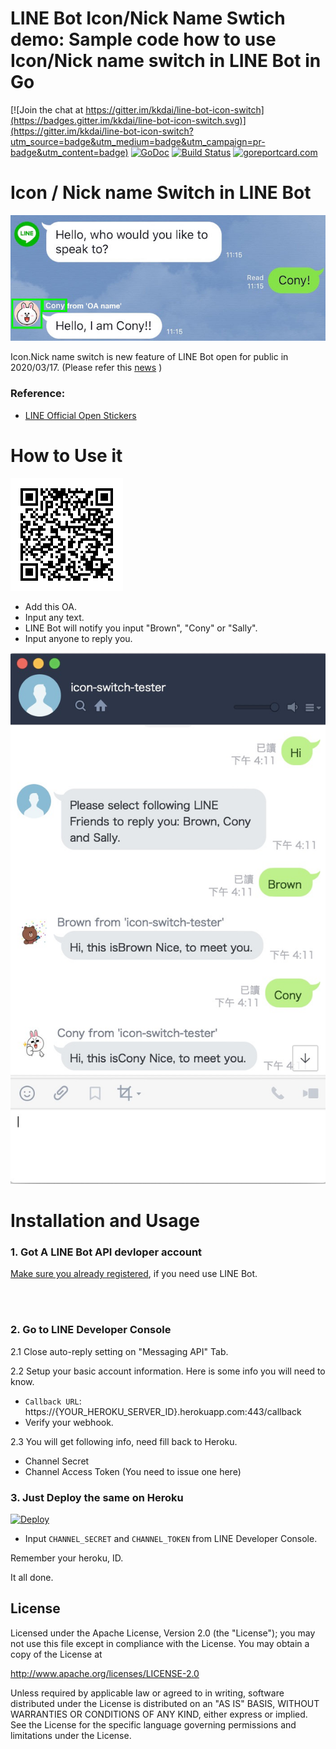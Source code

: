 LINE Bot Icon/Nick Name Swtich demo: Sample code how to use Icon/Nick name switch in LINE Bot in Go
==============

[![Join the chat at https://gitter.im/kkdai/line-bot-icon-switch](https://badges.gitter.im/kkdai/line-bot-icon-switch.svg)](https://gitter.im/kkdai/line-bot-icon-switch?utm_source=badge&utm_medium=badge&utm_campaign=pr-badge&utm_content=badge) [![GoDoc](https://godoc.org/github.com/kkdai/line-bot-icon-switch.svg?status.svg)](https://godoc.org/github.com/kkdai/line-bot-icon-switch)  [![Build Status](https://travis-ci.org/kkdai/line-bot-icon-switch.svg?branch=master)](https://travis-ci.org/kkdai/line-bot-icon-switch.svg) [![goreportcard.com](https://goreportcard.com/badge/github.com/kkdai/line-bot-icon-switch)](https://goreportcard.com/report/github.com/kkdai/line-bot-icon-switch)

Icon / Nick name Switch in LINE Bot
=============

![](images/icon.jpg)

Icon.Nick name switch is new feature of LINE Bot open for public in 2020/03/17. (Please refer this [news](https://developers.line.biz/zh-hant/news/2020/03/17/icon-nickname-switch/) )


### Reference:

- [LINE Official Open Stickers](https://developers.line.biz/media/messaging-api/sticker_list.pdf)

How to Use it
=============

![](images/icon-bot.png)

- Add this OA.
- Input any text.
- LINE Bot will notify you input "Brown", "Cony" or "Sally".
- Input anyone to reply you.


![](images/screen.jpg)


Installation and Usage
=============

### 1. Got A LINE Bot API devloper account

[Make sure you already registered](https://business.line.me/zh-hant/services/bot), if you need use LINE Bot.


<br><br>

### 2. Go to LINE Developer Console

2.1 Close auto-reply setting on "Messaging API" Tab.

2.2 Setup your basic account information. Here is some info you will need to know.

- `Callback URL`: https://{YOUR_HEROKU_SERVER_ID}.herokuapp.com:443/callback
- Verify your webhook.

2.3 You will get following info, need fill back to Heroku.

- Channel Secret
- Channel Access Token (You need to issue one here)

### 3. Just Deploy the same on Heroku

[![Deploy](https://www.herokucdn.com/deploy/button.svg)](https://heroku.com/deploy)

- Input `CHANNEL_SECRET` and `CHANNEL_TOKEN` from LINE Developer Console.

Remember your heroku, ID.

It all done.

License
---------------

Licensed under the Apache License, Version 2.0 (the "License");
you may not use this file except in compliance with the License.
You may obtain a copy of the License at

http://www.apache.org/licenses/LICENSE-2.0

Unless required by applicable law or agreed to in writing, software
distributed under the License is distributed on an "AS IS" BASIS,
WITHOUT WARRANTIES OR CONDITIONS OF ANY KIND, either express or implied.
See the License for the specific language governing permissions and
limitations under the License.

